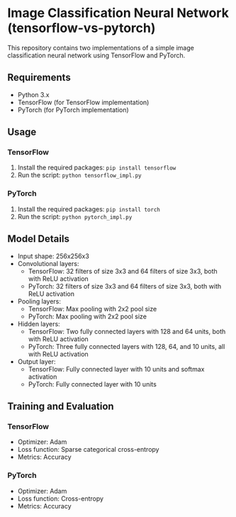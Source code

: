 
# Image Classification Neural Network (tensorflow-vs-pytorch)

This repository contains two implementations of a simple image classification neural network using TensorFlow and PyTorch.

## Requirements

- Python 3.x
- TensorFlow (for TensorFlow implementation)
- PyTorch (for PyTorch implementation)

## Usage

### TensorFlow

1. Install the required packages: `pip install tensorflow`
2. Run the script: `python tensorflow_impl.py`

### PyTorch

1. Install the required packages: `pip install torch`
2. Run the script: `python pytorch_impl.py`

## Model Details

- Input shape: 256x256x3
- Convolutional layers:
  - TensorFlow: 32 filters of size 3x3 and 64 filters of size 3x3, both with ReLU activation
  - PyTorch: 32 filters of size 3x3 and 64 filters of size 3x3, both with ReLU activation
- Pooling layers:
  - TensorFlow: Max pooling with 2x2 pool size
  - PyTorch: Max pooling with 2x2 pool size
- Hidden layers:
  - TensorFlow: Two fully connected layers with 128 and 64 units, both with ReLU activation
  - PyTorch: Three fully connected layers with 128, 64, and 10 units, all with ReLU activation
- Output layer:
  - TensorFlow: Fully connected layer with 10 units and softmax activation
  - PyTorch: Fully connected layer with 10 units

## Training and Evaluation

### TensorFlow

- Optimizer: Adam
- Loss function: Sparse categorical cross-entropy
- Metrics: Accuracy

### PyTorch

- Optimizer: Adam
- Loss function: Cross-entropy
- Metrics: Accuracy

